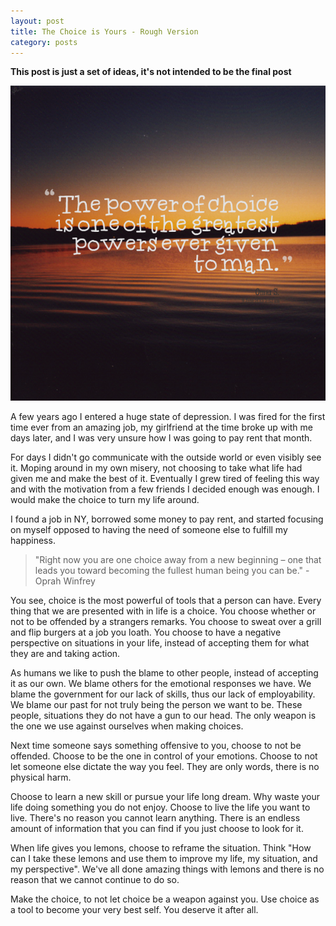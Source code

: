 ```yaml
---
layout: post
title: The Choice is Yours - Rough Version
category: posts
---
```


**This post is just a set of ideas, it's not intended to be the final
post**

![](/images/the-power-of-choice.png)

A few years ago I entered a huge state of depression. I was fired for
the first time ever from an amazing job, my girlfriend at the time broke
up with me days later, and I was very unsure how I was going to pay rent
that month.

For days I didn't go communicate with the outside world or even visibly
see it. Moping around in my own misery, not choosing to take what life
had given me and make the best of it. Eventually I grew tired of feeling
this way and with the motivation from a few friends I decided enough was
enough. I would make the choice to turn my life around.

I found a job in NY, borrowed some money to pay rent, and started
focusing on myself opposed to having the need of someone else to fulfill
my happiness.

> "Right now you are one choice away from a new beginning – one that leads
> you toward becoming the fullest human being you can be." - Oprah Winfrey

You see, choice is the most powerful of tools that a person can have.
Every thing that we are presented with in life is a choice. You choose
whether or not to be offended by a strangers remarks. You choose to
sweat over a grill and flip burgers at a job you loath. You choose to
have a negative perspective on situations in your life, instead of
accepting them for what they are and taking action.

As humans we like to push the blame to other people, instead of
accepting it as our own. We blame others for the emotional responses we
have. We blame the government for our lack of skills, thus our lack of
employability. We blame our past for not truly being the person we want
to be. These people, situations they do not have a gun to our head. The
only weapon is the one we use against ourselves when making choices.

Next time someone says something offensive to you, choose to not be
offended. Choose to be the one in control of your emotions. Choose to
not let someone else dictate the way you feel. They are only words,
there is no physical harm.

Choose to learn a new skill or pursue your life long dream. Why waste
your life doing something you do not enjoy. Choose to live the life you
want to live. There's no reason you cannot learn anything. There is an
endless amount of information that you can find if you just choose to
look for it.

When life gives you lemons, choose to reframe the situation. Think "How
can I take these lemons and use them to improve my life, my situation,
and my perspective". We've all done amazing things with lemons and there
is no reason that we cannot continue to do so.

Make the choice, to not let choice be a weapon against you. Use choice
as a tool to become your very best self. You deserve it after all.
